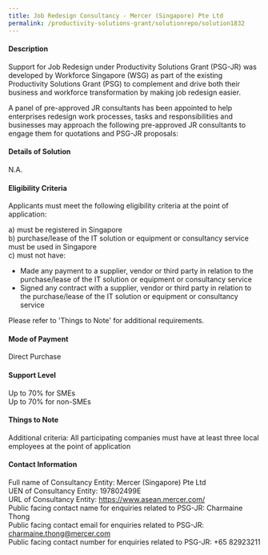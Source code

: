 ```yaml
---
title: Job Redesign Consultancy - Mercer (Singapore) Pte Ltd
permalink: /productivity-solutions-grant/solutionrepo/solution1832
---
```


#### Description

Support for Job Redesign under Productivity Solutions Grant (PSG-JR) was developed by Workforce Singapore (WSG) as part of the existing Productivity Solutions Grant (PSG) to complement and drive both their business and workforce transformation by making job redesign easier.

A panel of pre-approved JR consultants has been appointed to help enterprises redesign work processes, tasks and responsibilities and businesses may approach the following pre-approved JR consultants to engage them for quotations and PSG-JR proposals:

#### Details of Solution

N.A.

#### Eligibility Criteria

Applicants must meet the following eligibility criteria at the point of application:

a) must be registered in Singapore <br>
b) purchase/lease of the IT solution or equipment or consultancy service must be used in Singapore <br>
c) must not have:
- Made any payment to a supplier, vendor or third party in relation to the purchase/lease of the IT solution or equipment or consultancy service
- Signed any contract with a supplier, vendor or third party in relation to the purchase/lease of the IT solution or equipment or consultancy service

Please refer to 'Things to Note' for additional requirements.

#### Mode of Payment
Direct Purchase

#### Support Level
Up to 70% for SMEs <br>
Up to 70% for non-SMEs

#### Things to Note
Additional criteria: All participating companies must have at least three local employees at the point of application

#### Contact Information
Full name of Consultancy Entity: Mercer (Singapore) Pte Ltd <br>UEN of Consultancy Entity:  197802499E<br>URL of Consultancy Entity: https://www.asean.mercer.com/ <br>Public facing contact name for enquiries related to PSG-JR: Charmaine Thong<br>Public facing contact email for enquiries related to PSG-JR: charmaine.thong@mercer.com<br>Public facing contact number for enquiries related to PSG-JR: +65 82923211

